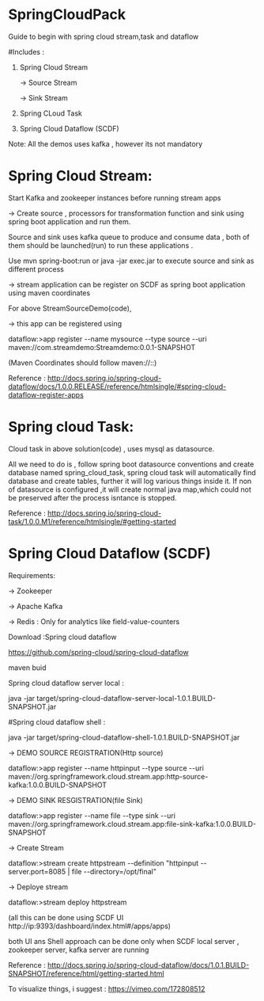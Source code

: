# SpringCloudPack 

Guide to begin with spring cloud stream,task and dataflow

#Includes :

 1. Spring Cloud Stream
   
     -> Source Stream
   
     -> Sink Stream
     
 2. Spring CLoud Task
 
 3. Spring Cloud Dataflow (SCDF)

Note: All the demos uses kafka , however its not mandatory 

# Spring Cloud Stream:
 
 Start Kafka and zookeeper instances before running stream apps

->  Create source , processors for transformation function and sink using spring boot application and run them.

 Source and sink uses kafka queue to produce and consume data , both of them should be launched(run) to run these applications .

Use mvn spring-boot:run or java -jar exec.jar to execute source and sink as different process

->  stream application can be register on SCDF as spring boot application using maven coordinates
  
  For above StreamSourceDemo(code), 
  
  -> this app can be registered using 
  
  dataflow:>app register --name mysource --type source --uri maven://com.streamdemo:Streamdemo:0.0.1-SNAPSHOT

  (Maven Coordinates should follow  maven://<groupId>:<artifactId>:<version>)

  Reference : http://docs.spring.io/spring-cloud-dataflow/docs/1.0.0.RELEASE/reference/htmlsingle/#spring-cloud-dataflow-register-apps

  # Spring cloud Task:

  Cloud task in above solution(code) , uses mysql as datasource. 
  
  All we need to do is , follow spring boot datasource conventions and create database named spring_cloud_task, spring cloud task will automatically find database and create tables, further it will log various things inside it. 
  If non of datasource is configured ,it will create normal java map,which could not be preserved after the process isntance is stopped.

  Reference : http://docs.spring.io/spring-cloud-task/1.0.0.M1/reference/htmlsingle/#getting-started

# Spring Cloud Dataflow (SCDF)

Requirements:

-> Zookeeper

-> Apache Kafka

-> Redis : Only for analytics like field-value-counters

 Download :Spring cloud dataflow  
 
 https://github.com/spring-cloud/spring-cloud-dataflow

maven buid 

Spring cloud dataflow server local :

java -jar target/spring-cloud-dataflow-server-local-1.0.1.BUILD-SNAPSHOT.jar

#Spring cloud dataflow shell :

java -jar target/spring-cloud-dataflow-shell-1.0.1.BUILD-SNAPSHOT.jar

  -> DEMO SOURCE REGISTRATION(Http source)

dataflow:>app register --name httpinput --type source --uri maven://org.springframework.cloud.stream.app:http-source-kafka:1.0.0.BUILD-SNAPSHOT

  -> DEMO SINK RESGISTRATION(file Sink)

dataflow:>app register --name file --type sink --uri maven://org.springframework.cloud.stream.app:file-sink-kafka:1.0.0.BUILD-SNAPSHOT

  -> Create Stream

dataflow:>stream create httpstream --definition "httpinput --server.port=8085 | file --directory=/opt/final"

  -> Deploye stream

dataflow:>stream deploy httpstream

(all this can be done using SCDF UI http://ip:9393/dashboard/index.html#/apps/apps) 

both UI ans Shell approach can be done only when SCDF local server , zookeeper server, kafka server are running 

 Reference : http://docs.spring.io/spring-cloud-dataflow/docs/1.0.1.BUILD-SNAPSHOT/reference/html/getting-started.html


  To visualize things, i suggest : https://vimeo.com/172808512



